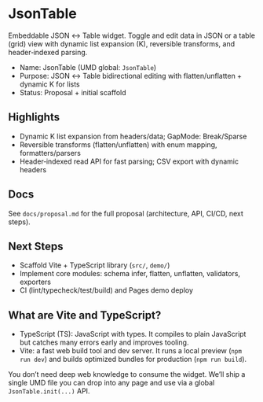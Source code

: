 ﻿# JsonTable

Embeddable JSON ↔ Table widget. Toggle and edit data in JSON or a table (grid) view with dynamic list expansion (K), reversible transforms, and header‑indexed parsing.

- Name: JsonTable (UMD global: `JsonTable`)
- Purpose: JSON ↔ Table bidirectional editing with flatten/unflatten + dynamic K for lists
- Status: Proposal + initial scaffold

## Highlights
- Dynamic K list expansion from headers/data; GapMode: Break/Sparse
- Reversible transforms (flatten/unflatten) with enum mapping, formatters/parsers
- Header‑indexed read API for fast parsing; CSV export with dynamic headers

## Docs
See `docs/proposal.md` for the full proposal (architecture, API, CI/CD, next steps).

## Next Steps
- Scaffold Vite + TypeScript library (`src/`, `demo/`)
- Implement core modules: schema infer, flatten, unflatten, validators, exporters
- CI (lint/typecheck/test/build) and Pages demo deploy

## What are Vite and TypeScript?
- TypeScript (TS): JavaScript with types. It compiles to plain JavaScript but catches many errors early and improves tooling.
- Vite: a fast web build tool and dev server. It runs a local preview (`npm run dev`) and builds optimized bundles for production (`npm run build`).

You don’t need deep web knowledge to consume the widget. We’ll ship a single UMD file you can drop into any page and use via a global `JsonTable.init(...)` API.

